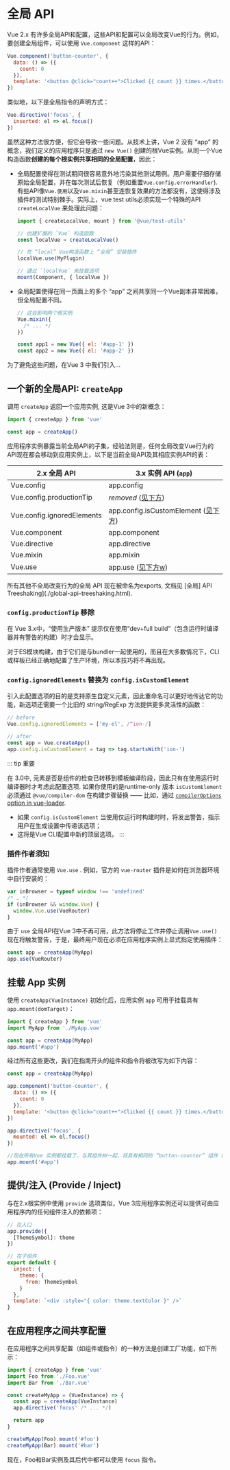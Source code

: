 # 全局 API

Vue 2.x 有许多全局API和配置，这些API和配置可以全局改变Vue的行为。例如，要创建全局组件，可以使用 `Vue.component` 这样的API：

```js
Vue.component('button-counter', {
  data: () => ({
    count: 0
  }),
  template: '<button @click="count++">Clicked {{ count }} times.</button>'
})
```

类似地，以下是全局指令的声明方式：

```js
Vue.directive('focus', {
  inserted: el => el.focus()
})
```

虽然这种方法很方便，但它会导致一些问题。从技术上讲，Vue 2 没有 “app” 的概念，我们定义的应用程序只是通过 `new Vue()` 创建的根Vue实例。从同一个Vue构造函数**创建的每个根实例共享相同的全局配置**，因此：


- 全局配置使得在测试期间很容易意外地污染其他测试用例。用户需要仔细存储原始全局配置，并在每次测试后恢复（例如重置`Vue.config.errorHandler`). 有些API像`Vue.使用`以及`Vue.mixin`甚至连恢复效果的方法都没有，这使得涉及插件的测试特别棘手。实际上，vue test utils必须实现一个特殊的API `createLocalVue` 来处理此问题：

  ```js
  import { createLocalVue, mount } from '@vue/test-utils'

  // 创建扩展的 `Vue` 构造函数
  const localVue = createLocalVue()

  // 在 “local” Vue构造函数上 “全局” 安装插件
  localVue.use(MyPlugin)

  // 通过 `localVue` 来挂载选项
  mount(Component, { localVue })
  ```

- 全局配置使得在同一页面上的多个 “app” 之间共享同一个Vue副本非常困难，但全局配置不同。
  ```js
  // 这会影响两个根实例
  Vue.mixin({
    /* ... */
  })

  const app1 = new Vue({ el: '#app-1' })
  const app2 = new Vue({ el: '#app-2' })
  ```

为了避免这些问题，在Vue 3 中我们引入...

## 一个新的全局API: `createApp`

调用 `createApp` 返回一个应用实例, 这是Vue 3中的新概念：

```js
import { createApp } from 'vue'

const app = createApp()
```

应用程序实例暴露当前全局API的子集，经验法则是，任何全局改变Vue行为的API现在都会移动到应用实例上，以下是当前全局API及其相应实例API的表：

| 2.x 全局 API             | 3.x 实例 API (`app`)                                                                        |
| -------------------------- | ----------------------------------------------------------------------------------------------- |
| Vue.config                 | app.config                                                                                      |
| Vue.config.productionTip   | _removed_ ([见下方](#config-productiontip-removed))                                           |
| Vue.config.ignoredElements | app.config.isCustomElement ([见下方](#config-ignoredelements-is-now-config-iscustomelement)) |
| Vue.component              | app.component                                                                                   |
| Vue.directive              | app.directive                                                                                   |
| Vue.mixin                  | app.mixin                                                                                       |
| Vue.use                    | app.use ([见下方w](#a-note-for-plugin-authors))                                               |

所有其他不全局改变行为的全局 API 现在被命名为exports, 文档见 [全局] API Treeshaking](./global-api-treeshaking.html).

### `config.productionTip` 移除

在 Vue 3.x中，“使用生产版本” 提示仅在使用“dev+full build”（包含运行时编译器并有警告的构建）时才会显示。

对于ES模块构建，由于它们是与bundler一起使用的，而且在大多数情况下，CLI或样板已经正确地配置了生产环境，所以本技巧将不再出现。

### `config.ignoredElements` 替换为 `config.isCustomElement`

引入此配置选项的目的是支持原生自定义元素，因此重命名可以更好地传达它的功能，新选项还需要一个比旧的 string/RegExp 方法提供更多灵活性的函数：

```js
// before
Vue.config.ignoredElements = ['my-el', /^ion-/]

// after
const app = Vue.createApp()
app.config.isCustomElement = tag => tag.startsWith('ion-')
```

::: tip 重要

在 3.0中, 元素是否是组件的检查已转移到模板编译阶段，因此只有在使用运行时编译器时才考虑此配置选项. 如果你使用的是runtime-only 版本 `isCustomElement` 必须通过  `@vue/compiler-dom` 在构建步骤替换 —— 比如，通过 [`compilerOptions` option in vue-loader](https://vue-loader.vuejs.org/options.html#compileroptions).

- 如果 `config.isCustomElement` 当使用仅运行时构建时时，将发出警告，指示用户在生成设置中传递该选项；
- 这将是Vue CLI配置中新的顶层选项。
:::

### 插件作者须知

插件作者通常使用 `Vue.use` . 例如，官方的 `vue-router` 插件是如何在浏览器环境中自行安装的：

```js
var inBrowser = typeof window !== 'undefined'
/* … */
if (inBrowser && window.Vue) {
  window.Vue.use(VueRouter)
}
```

由于 `use` 全局API在Vue 3中不再可用，此方法将停止工作并停止调用`Vue.use()`现在将触发警告，于是，最终用户现在必须在应用程序实例上显式指定使用插件：

```js
const app = createApp(MyApp)
app.use(VueRouter)
```

## 挂载 App 实例

使用 `createApp(VueInstance)` 初始化后，应用实例 `app` 可用于挂载具有 `app.mount(domTarget)`：

```js
import { createApp } from 'vue'
import MyApp from './MyApp.vue'

const app = createApp(MyApp)
app.mount('#app')
```

经过所有这些更改，我们在指南开头的组件和指令将被改写为如下内容：

```js
const app = createApp(MyApp)

app.component('button-counter', {
  data: () => ({
    count: 0
  }),
  template: '<button @click="count++">Clicked {{ count }} times.</button>'
})

app.directive('focus', {
  mounted: el => el.focus()
})

//现在所有Vue 实例都挂载了，与其组件树一起，将具有相同的 “button-counter” 组件 和 “focus” 指令不污染全局环境
app.mount('#app')
```

## 提供/注入 (Provide / Inject)

与在2.x根实例中使用 `provide` 选项类似，Vue 3应用程序实例还可以提供可由应用程序内的任何组件注入的依赖项：

```js
// 在入口
app.provide({
  [ThemeSymbol]: theme
})

// 在子组件
export default {
  inject: {
    theme: {
      from: ThemeSymbol
    }
  },
  template: `<div :style="{ color: theme.textColor }" />`
}
```

## 在应用程序之间共享配置

在应用程序之间共享配置（如组件或指令）的一种方法是创建工厂功能，如下所示：

```js
import { createApp } from 'vue'
import Foo from './Foo.vue'
import Bar from './Bar.vue'

const createMyApp = (VueInstance) => {
  const app = createApp(VueInstance)
  app.directive('focus' /* ... */)

  return app
}

createMyApp(Foo).mount('#foo')
createMyApp(Bar).mount('#bar')
```

现在，Foo和Bar实例及其后代中都可以使用 `focus` 指令。